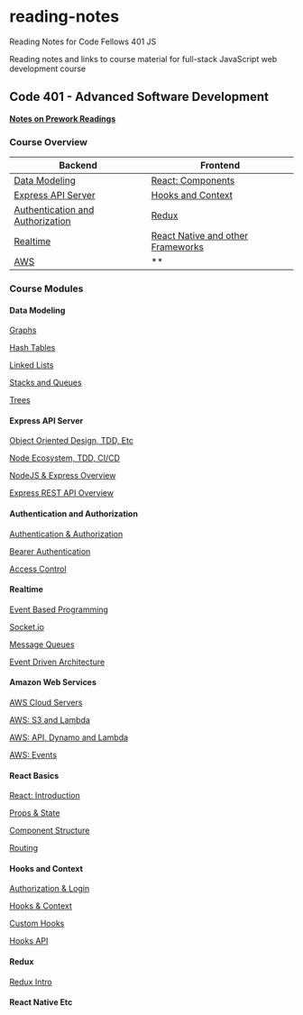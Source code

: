 # reading-notes
Reading Notes for Code Fellows 401 JS

Reading notes and links to course material for full-stack JavaScript web development course

## Code 401 - Advanced Software Development

**[Notes on Prework Readings](pre-work/prework.md)**

### Course Overview

Backend | Frontend
------- | --------
[Data Modeling](#data-modeling) | [React: Components](#react-basics)
[Express API Server](#express-api-server) | [Hooks and Context](#hooks-and-context)
[Authentication and Authorization](#authentication-and-authorization) | [Redux](#redux)
[Realtime](#realtime) | [React Native and other Frameworks](#react-native-etc)
[AWS](#amazon-web-services) | **

### Course Modules

#### Data Modeling

[Graphs](data-structures/graphs.md)

[Hash Tables](data-structures/hash-tables.md)

[Linked Lists](data-structures/linked-lists.md)

[Stacks and Queues](data-structures/stacks-and-queues.md)

[Trees](data-structures/trees.md)

#### Express API Server

[Object Oriented Design, TDD, Etc](week2/oop-tdd.md)

[Node Ecosystem, TDD, CI/CD](week1/node-tdd-cicd.md)

[NodeJS & Express Overview](backend/node-express-overview.md)

[Express REST API Overview](backend/Express-REST-API.md)

#### Authentication and Authorization

[Authentication & Authorization](authentication/auth.md)

[Bearer Authentication](authentication/bearer-auth.md)

[Access Control](authentication/access-control.md)

#### Realtime

[Event Based Programming](realtime/event-driven-programs.md)

[Socket.io](realtime/socket-io.md)

[Message Queues](realtime/message-queue.md)

[Event Driven Architecture](realtime/event-driven-architecture.md)

#### Amazon Web Services

[AWS Cloud Servers](aws/aws-cloud.md)

[AWS: S3 and Lambda](aws/aws-s3-lambda.md)

[AWS: API, Dynamo and Lambda](aws/aws-services.md)

[AWS: Events](aws/aws-events.md)

#### React Basics

[React: Introduction](react/react-intro.md)

[Props & State](react/props-state.md)

[Component Structure](react/components.md)

[Routing](react/routing.md)

#### Hooks and Context

[Authorization & Login](react/auth-login.md)

[Hooks & Context](react/hooks-context.md)

[Custom Hooks](react/custom-hooks.md)

[Hooks API](react/hooks-api.md)

#### Redux

[Redux Intro](react/redux.md)

#### React Native Etc
